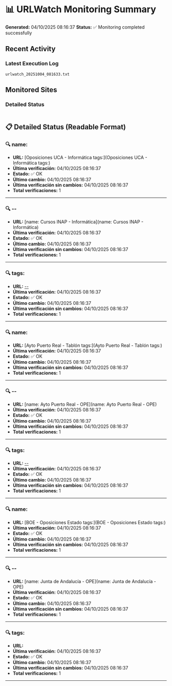 # 📊 URLWatch Monitoring Summary

**Generated:** 04/10/2025 08:16:37
**Status:** ✅ Monitoring completed successfully

## Recent Activity

### Latest Execution Log
`urlwatch_20251004_081633.txt`

## Monitored Sites

### Detailed Status
```
```

## 📋 Detailed Status (Readable Format)

### 🔍 name:

- **URL:** [Oposiciones UCA - Informática	tags:](Oposiciones UCA - Informática	tags:)
- **Última verificación:** 04/10/2025 08:16:37
- **Estado:** ✅ OK
- **Último cambio:** 04/10/2025 08:16:37
- **Última verificación sin cambios:** 04/10/2025 08:16:37
- **Total verificaciones:** 1

---

### 🔍 --

- **URL:** [name: Cursos INAP - Informática](name: Cursos INAP - Informática)
- **Última verificación:** 04/10/2025 08:16:37
- **Estado:** ✅ OK
- **Último cambio:** 04/10/2025 08:16:37
- **Última verificación sin cambios:** 04/10/2025 08:16:37
- **Total verificaciones:** 1

---

### 🔍 tags:

- **URL:** [--](--)
- **Última verificación:** 04/10/2025 08:16:37
- **Estado:** ✅ OK
- **Último cambio:** 04/10/2025 08:16:37
- **Última verificación sin cambios:** 04/10/2025 08:16:37
- **Total verificaciones:** 1

---

### 🔍 name:

- **URL:** [Ayto Puerto Real - Tablón	tags:](Ayto Puerto Real - Tablón	tags:)
- **Última verificación:** 04/10/2025 08:16:37
- **Estado:** ✅ OK
- **Último cambio:** 04/10/2025 08:16:37
- **Última verificación sin cambios:** 04/10/2025 08:16:37
- **Total verificaciones:** 1

---

### 🔍 --

- **URL:** [name: Ayto Puerto Real - OPE](name: Ayto Puerto Real - OPE)
- **Última verificación:** 04/10/2025 08:16:37
- **Estado:** ✅ OK
- **Último cambio:** 04/10/2025 08:16:37
- **Última verificación sin cambios:** 04/10/2025 08:16:37
- **Total verificaciones:** 1

---

### 🔍 tags:

- **URL:** [--](--)
- **Última verificación:** 04/10/2025 08:16:37
- **Estado:** ✅ OK
- **Último cambio:** 04/10/2025 08:16:37
- **Última verificación sin cambios:** 04/10/2025 08:16:37
- **Total verificaciones:** 1

---

### 🔍 name:

- **URL:** [BOE - Oposiciones Estado	tags:](BOE - Oposiciones Estado	tags:)
- **Última verificación:** 04/10/2025 08:16:37
- **Estado:** ✅ OK
- **Último cambio:** 04/10/2025 08:16:37
- **Última verificación sin cambios:** 04/10/2025 08:16:37
- **Total verificaciones:** 1

---

### 🔍 --

- **URL:** [name: Junta de Andalucía - OPE](name: Junta de Andalucía - OPE)
- **Última verificación:** 04/10/2025 08:16:37
- **Estado:** ✅ OK
- **Último cambio:** 04/10/2025 08:16:37
- **Última verificación sin cambios:** 04/10/2025 08:16:37
- **Total verificaciones:** 1

---

### 🔍 tags:

- **URL:** []()
- **Última verificación:** 04/10/2025 08:16:37
- **Estado:** ✅ OK
- **Último cambio:** 04/10/2025 08:16:37
- **Última verificación sin cambios:** 04/10/2025 08:16:37
- **Total verificaciones:** 1

---

